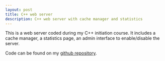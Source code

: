 ```yaml
---
layout: post
title: C++ web server
description: C++ web server with cache manager and statistics
---
```


This is a web server coded during my C++ initiation course. It includes a cache manager, a statistics page, an admin interface to enable/disable the server.

Code can be found on my [github repository](https://github.com/maxletemple/web_server).